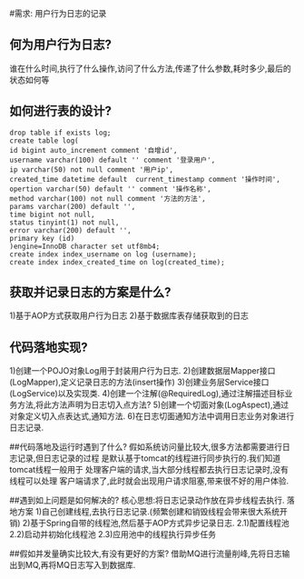 #需求: 用户行为日志的记录

## 何为用户行为日志?
谁在什么时间,执行了什么操作,访问了什么方法,传递了什么参数,耗时多少,最后的状态如何等
## 如何进行表的设计?
```
drop table if exists log;
create table log(
id bigint auto_increment comment '自增id',
username varchar(100) default '' comment '登录用户',
ip varchar(50) not null comment '用户ip',
created_time datetime default  current_timestamp comment '操作时间',
opertion varchar(50) default '' comment '操作名称',
method varchar(100) not null comment '方法的方法',
params varchar(200) default '',
time bigint not null,
status tinyint(1) not null,
error varchar(200) default '',
primary key (id)
)engine=InnoDB character set utf8mb4;
create index index_username on log (username);
create index index_created_time on log(created_time);
```
## 获取并记录日志的方案是什么?
1)基于AOP方式获取用户行为日志
2)基于数据库表存储获取到的日志

## 代码落地实现?
1)创建一个POJO对象Log用于封装用户行为日志.
2)创建数据层Mapper接口(LogMapper),定义记录日志的方法(insert操作)
3)创建业务层Service接口(LogService)以及实现类.
4)创建一个注解(@RequiredLog),通过注解描述目标业务方法,将此方法声明为日志切入点方法?
5)创建一个切面对象(LogAspect),通过对象定义切入点表达式,通知方法.
6)在日志切面通知方法中调用日志业务对象进行日志记录.

##代码落地及运行时遇到了什么?
假如系统访问量比较大,很多方法都需要进行日志记录,但日志记录的过程
是默认基于tomcat的线程进行同步执行的.我们知道tomcat线程一般用于
处理客户端的请求,当大部分线程都去执行日志记录时,没有线程可以处理
客户端请求了,此时就会出现用户请求阻塞,带来很不好的用户体验.

##遇到如上问题是如何解决的?
核心思想:将日志记录动作放在异步线程去执行.
落地方案
1)自己创建线程,去执行日志记录.(频繁创建和销毁线程会带来很大系统开销)
2)基于Spring自带的线程池,然后基于AOP方式异步记录日志.
2.1)配置线程池
2.2)启动并初始化线程池
2.3)应用池中的线程执行异步任务

##假如并发量确实比较大,有没有更好的方案?
借助MQ进行流量削峰,先将日志输出到MQ,再将MQ日志写入到数据库.









